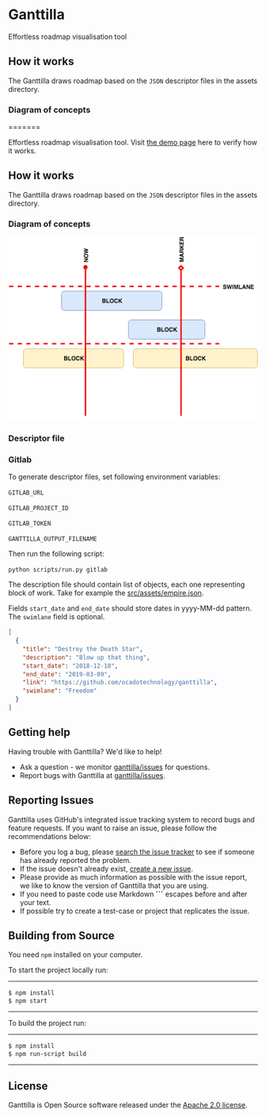 # Ganttilla

Effortless roadmap visualisation tool

## How it works

The Ganttilla draws roadmap based on the `JSON` descriptor files in the assets directory.

### Diagram of concepts
=======

Effortless roadmap visualisation tool. Visit [the demo page](https://youthful-leakey-912679.netlify.com) here to verify how it works.

## How it works

The Ganttilla draws roadmap based on the `JSON` descriptor files in the assets directory.

### Diagram of concepts

![diagram_of concepts](diagram.png)

### Descriptor file

### Gitlab

To generate descriptor files, set following environment variables:

`GITLAB_URL`

`GITLAB_PROJECT_ID`

`GITLAB_TOKEN`

`GANTTILLA_OUTPUT_FILENAME`

Then run the following script:

`python scripts/run.py gitlab`

The description file should contain list of objects, each one representing block of work.
Take for example the [src/assets/empire.json](https://github.com/ocadotechnology/ganttilla/blob/master/src/assets/empire.json).

Fields `start_date` and `end_date` should store dates in yyyy-MM-dd pattern. The `swimlane` field is optional.

```json
[
  {
    "title": "Destroy the Death Star",
    "description": "Blow up that thing",
    "start_date": "2018-12-10",
    "end_date": "2019-03-09",
    "link": "https://github.com/ocadotechnology/ganttilla",
    "swimlane": "Freedom"
  }
]
```

## Getting help

Having trouble with Ganttilla? We'd like to help!

* Ask a question - we monitor [ganttilla/issues](https://github.com/ocadotechnology/ganttilla/issues)
  for questions.
* Report bugs with Ganttilla at [ganttilla/issues](https://github.com/ocadotechnology/ganttilla/issues).


## Reporting Issues

Ganttilla uses GitHub's integrated issue tracking system to record bugs and feature
requests. If you want to raise an issue, please follow the recommendations below:

* Before you log a bug, please [search the issue tracker](https://github.com/ocadotechnology/ganttilla/issues)
  to see if someone has already reported the problem.
* If the issue doesn't already exist, [create a new issue](https://github.com/ocadotechnology/ganttilla/issues/new).
* Please provide as much information as possible with the issue report, we like to know
  the version of Ganttilla that you are using.
* If you need to paste code use Markdown **```** escapes
  before and after your text.
* If possible try to create a test-case or project that replicates the issue.


## Building from Source

You need `npm` installed on your computer.

To start the project locally run:

----
	$ npm install
	$ npm start
----


To build the project run:

----
	$ npm install
	$ npm run-script build
----

## License

Ganttilla is Open Source software released under the
[Apache 2.0 license](http://www.apache.org/licenses/LICENSE-2.0.html).
